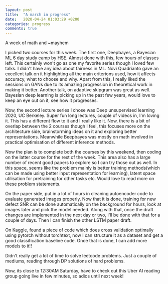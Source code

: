 ```yaml
---
layout: post
title:  "A march in progress"
date:   2020-04-24 01:03:29 +0200
categories: progress
comments: true
---
```

A week of math and ~mayhem

<!--more-->

I picked two courses for this week. The first one, Deepbayes, a Bayesian ML 6 day study camp by HSE. Almost done with this, few hours of classes left. This certainly won't go as one my favorite series though I loved few talks. I didn't have any idea about fairness in ML. Novi Quadrianto gave an excellent talk on it highlighting all the main criterions used, how it affects accuracy, what to choose and why. Apart from this, I really liked the sessions on GANs due to its amazing progression in theoretical work in making it better. Another talk, on adaptive skipgram was great as well. Bayesian deep learning is picking up in the past few years, would love to keep an eye out on it, see how it progresses. 

Now, the second lecture series I chose was Deep unsupervised learning 2020, UC Berkeley. Super fun long lectures, couple of videos in, I'm loving it. This has a different flow to it and I really like it. Now, there is a bit of overlap between the 2 courses though I feel, this focuses more on the architecture side, brainstorming ideas on it and exploring better representations. Meanwhile Beepbayes was mostly on math involved in practical optimisation of different inference methods. 

Now the plan is to complete both the courses by this weekend, then coding on the latter course for the rest of the week. This area also has a large number of recent good papers to explore so I can try those out as well. In this space, seems like the problem mainly is better training methods(which can be made using better input representation for learning), latent space utilisation for pretraining for other tasks etc. Would love to read more on these problem statements. 

On the paper side, put in a lot of hours in cleaning autoencoder code to evaluate generated images properly. Now that it is done, training for new defect SNR can be done automatically on the background for hours, look at images later and pick the model needed. Along with that, once the draft changes are implemented in the next day or two, I'll be done with that for a couple of days. Then I can finish the other LSTM paper draft. 

On Kaggle, found a piece of code which does cross validation optimally using pytorch without torchtext, now I can structure it as a dataset and get a good classification baseline code. Once that is done, I can add more models to it!!

Didn't really get a lot of time to solve leetcode problems. Just a couple of mediums, reading through DP solutions of hard problems. 

Now, its close to 12:30AM Saturday, have to check out this Uber AI reading group going live in few minutes, so adios until next week!

